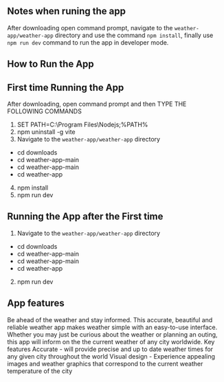 ## Notes when runing the app
After downloading open command prompt, navigate to the `weather-app/weather-app` directory and use the command `npm install`, finally use `npm run dev` command to run the app in developer mode.
## How to Run the App 

## First time Running the App
After downloading, open command prompt and then TYPE THE FOLLOWING COMMANDS
1. SET PATH=C:\Program Files\Nodejs;%PATH%
2. npm uninstall -g vite
3. Navigate to the `weather-app/weather-app` directory
- cd downloads
- cd weather-app-main
- cd weather-app-main
- cd weather-app
4. npm install
5. npm run dev
## Running the App after the First time
1. Navigate to the `weather-app/weather-app` directory
- cd downloads
- cd weather-app-main
- cd weather-app-main
- cd weather-app
2. npm run dev


## App features
Be ahead of the weather and stay informed. This accurate, beautiful and reliable weather app makes weather simple with an easy-to-use interface. Whether you may just be curious about the weather or planning an outing, this app will inform on the the current weather of any city worldwide.
Key features Accurate - will provide precise and up to date weather times for any given city throughout the world Visual design - Experience appealing images and weather graphics that correspond to the current weather temperature of the city

